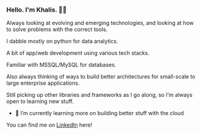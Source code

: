 ### Hello. I'm Khalis. 🙋‍♂️

Always looking at evolving and emerging technologies, and looking at how to solve problems with the correct tools.

I dabble mostly on python for data analytics.

A bit of app/web development using various tech stacks.

Familiar with MSSQL/MySQL for databases.

Also always thinking of ways to build better architectures for small-scale to large enterprise applications.

Still picking up other libraries and frameworks as I go along, so I'm always open to learning new stuff.

- 🌱 I’m currently learning more on building better stuff with the cloud

You can find me on [LinkedIn](https://www.linkedin.com/in/khaliskassim/) here!
<!--
**kkhalis/kkhalis** is a ✨ _special_ ✨ repository because its `README.md` (this file) appears on your GitHub profile.

Here are some ideas to get you started:

- 🔭 I’m currently working on ...
- 🌱 I’m currently learning ...
- 👯 I’m looking to collaborate on ...
- 🤔 I’m looking for help with ...
- 💬 Ask me about ...
- 📫 How to reach me: ...
- 😄 Pronouns: ...
- ⚡ Fun fact: ...
-->
